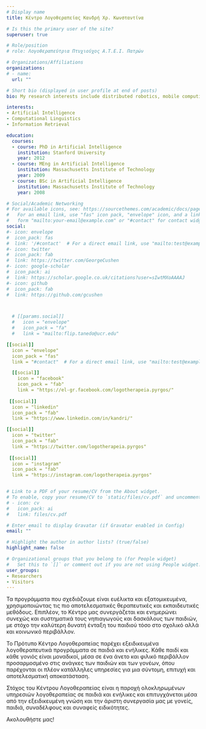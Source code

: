 ```yaml
---
# Display name
title: Κέντρο Λογοθεραπείας Κανδρή Χρ. Κωνσταντίνα

# Is this the primary user of the site?
superuser: true

# Role/position
# role: Λογοθεραπεύτρια Πτυχιούχος Α.Τ.Ε.Ι. Πατρών

# Organizations/Affiliations
organizations:
# - name:
  url: ""

# Short bio (displayed in user profile at end of posts)
bio: My research interests include distributed robotics, mobile computing and programmable matter.

interests:
- Artificial Intelligence
- Computational Linguistics
- Information Retrieval

education:
  courses:
  - course: PhD in Artificial Intelligence
    institution: Stanford University
    year: 2012
  - course: MEng in Artificial Intelligence
    institution: Massachusetts Institute of Technology
    year: 2009
  - course: BSc in Artificial Intelligence
    institution: Massachusetts Institute of Technology
    year: 2008

# Social/Academic Networking
# For available icons, see: https://sourcethemes.com/academic/docs/page-builder/#icons
#   For an email link, use "fas" icon pack, "envelope" icon, and a link in the
#   form "mailto:your-email@example.com" or "#contact" for contact widget.
social:
#- icon: envelope
#  icon_pack: fas
#  link: '/#contact'  # For a direct email link, use "mailto:test@example.org".
#- icon: twitter
#  icon_pack: fab
#  link: https://twitter.com/GeorgeCushen
#- icon: google-scholar
#  icon_pack: ai
#  link: https://scholar.google.co.uk/citations?user=sIwtMXoAAAAJ
#- icon: github
#  icon_pack: fab
#  link: https://github.com/gcushen



  # [[params.social]]
  #   icon = "envelope"
  #   icon_pack = "fa"
  #   link = "mailto:flip.tanedo@ucr.edu"

[[social]]
  icon = "envelope"
  icon_pack = "fas"
  link = "#contact"  # For a direct email link, use "mailto:test@example.org".

  [[social]]
    icon = "facebook"
    icon_pack = "fab"
    link = "https://el-gr.facebook.com/logotherapeia.pyrgos/"
	
 [[social]]
  icon = "linkedin"
  icon_pack = "fab"
  link = "https://www.linkedin.com/in/kandri/"

[[social]]
  icon = "twitter"
  icon_pack = "fab"
  link = "https://twitter.com/logotherapeia.pyrgos"
  
 [[social]]
  icon = "instagram"
  icon_pack = "fab"
  link = "https://instagram.com/logotherapeia.pyrgos"


# Link to a PDF of your resume/CV from the About widget.
# To enable, copy your resume/CV to `static/files/cv.pdf` and uncomment the lines below.
# - icon: cv
#   icon_pack: ai
#   link: files/cv.pdf

# Enter email to display Gravatar (if Gravatar enabled in Config)
email: ""

# Highlight the author in author lists? (true/false)
highlight_name: false

# Organizational groups that you belong to (for People widget)
#   Set this to `[]` or comment out if you are not using People widget.
user_groups:
- Researchers
- Visitors
---
```



Τα προγράμματα που σχεδιάζουμε είναι ευέλικτα και εξατομικευμένα, χρησιμοποιώντας τις πιο αποτελεσματικές θεραπευτικές και εκπαιδευτικές μεθόδους. Επιπλέον, το Κέντρο μας συνεργάζεται και ενημερώνει συνεχώς και συστηματικά τους νηπιαγωγούς και δασκάλους των παιδιών, με στόχο την καλύτερη δυνατή ένταξη του παιδιού τόσο στο σχολικό αλλά και κοινωνικό περιβάλλον.

Το Πρότυπο Κέντρο Λογοθεραπείας παρέχει εξειδικευμένα λογοθεραπευτικά προγράμματα σε παιδιά και ενήλικες. Κάθε παιδί και κάθε γονιός είναι μοναδικοί, μέσα σε ένα άνετο και φιλικό περιβάλλον προσαρμοσμένο στις ανάγκες των παιδιών και των γονέων, όπου παρέχονται οι πλέον κατάλληλες υπηρεσίες για μια σύντομη, επιτυχή και αποτελεσματική αποκατάσταση.

Στόχος του Κέντρου Λογοθεραπείας είναι η παροχή ολοκληρωμένων υπηρεσιών λογοθεραπείας σε παιδιά και ενήλικες και επιτυγχάνεται μέσα από την εξειδικευμένη γνώση και την άριστη συνεργασία μας με γονείς, παιδιά, συναδέλφους και συναφείς ειδικότητες.

Ακολουθήστε μας!
